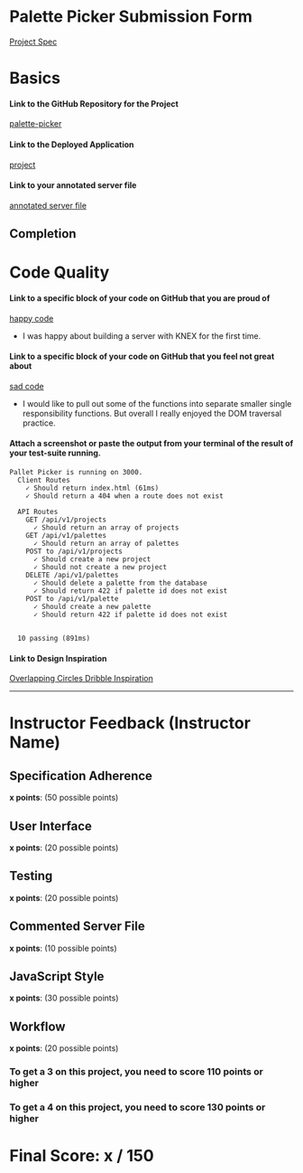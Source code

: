 # Palette Picker Submission Form

[Project Spec](http://frontend.turing.io/projects/palette-picker.html)

# Basics

#### Link to the GitHub Repository for the Project

[palette-picker](https://github.com/andrew-t-james/palette-picker.git)

#### Link to the Deployed Application

[project](https://palette-picker-2018.herokuapp.com/)

#### Link to your annotated server file

[annotated server file](https://github.com/andrew-t-james/palette-picker/blob/annotated-server/server.js)

## Completion

# Code Quality

#### Link to a specific block of your code on GitHub that you are proud of

[happy code](https://github.com/andrew-t-james/palette-picker/blob/master/server.js)

- I was happy about building a server with KNEX for the first time.

#### Link to a specific block of your code on GitHub that you feel not great about

[sad code](https://github.com/andrew-t-james/palette-picker/blob/master/public/js/scripts.js)

- I would like to pull out some of the functions into separate smaller single responsibility functions. But overall I
  really enjoyed the DOM traversal practice.

#### Attach a screenshot or paste the output from your terminal of the result of your test-suite running.

```
Pallet Picker is running on 3000.
  Client Routes
    ✓ Should return index.html (61ms)
    ✓ Should return a 404 when a route does not exist

  API Routes
    GET /api/v1/projects
      ✓ Should return an array of projects
    GET /api/v1/palettes
      ✓ Should return an array of palettes
    POST to /api/v1/projects
      ✓ Should create a new project
      ✓ Should not create a new project
    DELETE /api/v1/palettes
      ✓ Should delete a palette from the database
      ✓ Should return 422 if palette id does not exist
    POST to /api/v1/palette
      ✓ Should create a new palette
      ✓ Should return 422 if palette id does not exist


  10 passing (891ms)
```

#### Link to Design Inspiration

[Overlapping Circles Dribble Inspiration](https://dribbble.com/shots/4871457-Primary-Maastricht)

---

# Instructor Feedback (Instructor Name)

## Specification Adherence

**x points**: (50 possible points)

## User Interface

**x points**: (20 possible points)

## Testing

**x points**: (20 possible points)

## Commented Server File

**x points**: (10 possible points)

## JavaScript Style

**x points**: (30 possible points)

## Workflow

**x points**: (20 possible points)

### To get a 3 on this project, you need to score 110 points or higher

### To get a 4 on this project, you need to score 130 points or higher

# Final Score: x / 150
